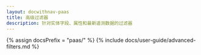 ```yaml
---
layout: docwithnav-paas
title: 高级过滤器
description: 针对实体字段、属性和最新遥测数据的过滤器
---
```


{% assign docsPrefix = "paas/" %}
{% include docs/user-guide/advanced-filters.md %}